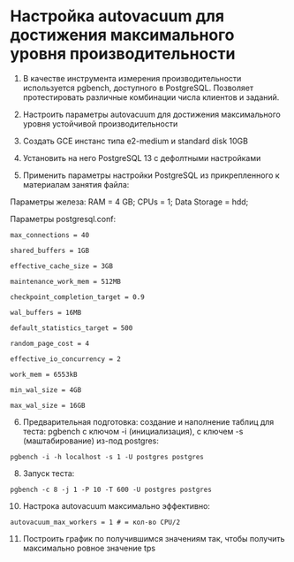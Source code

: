 # Настройка autovacuum для достижения максимального уровня производительности

1. В качестве инструмента измерения производительности используется pgbench, доступного в PostgreSQL. Позволяет протестировать различные комбинации числа клиентов и заданий.

2. Настроить параметры autovacuum для достижения максимального уровня устойчивой производительности

3. Создать GCE инстанс типа e2-medium и standard disk 10GB

4. Установить на него PostgreSQL 13 с дефолтными настройками

5. Применить параметры настройки PostgreSQL из прикрепленного к материалам занятия файла:

Параметры железа:
RAM = 4 GB;
CPUs = 1;
Data Storage = hdd;

Параметры postgresql.conf:
```
max_connections = 40

shared_buffers = 1GB

effective_cache_size = 3GB

maintenance_work_mem = 512MB

checkpoint_completion_target = 0.9

wal_buffers = 16MB

default_statistics_target = 500

random_page_cost = 4

effective_io_concurrency = 2

work_mem = 6553kB

min_wal_size = 4GB

max_wal_size = 16GB
```
6. Предварительная подготовка: создание и наполнение таблиц для теста: pgbench с ключом -i (инициализация), с ключем -s (маштабирование) из-под postgres:
```
pgbench -i -h localhost -s 1 -U postgres postgres
```

8. Запуск теста: 
```
pgbench -c 8 -j 1 -P 10 -T 600 -U postgres postgres
```
10. Настрока autovacuum максимально эффективно:
```
autovacuum_max_workers = 1 # = кол-во CPU/2

```

11. Построить график по получившимся значениям так, чтобы получить максимально ровное значение tps
